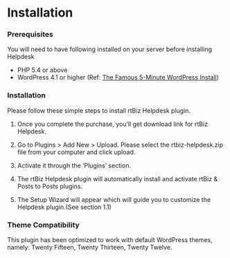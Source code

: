 # Installation

### Prerequisites

You will need to have following installed on your server before installing Helpdesk

* PHP 5.4 or above
* WordPress 4.1 or higher (Ref: [The Famous 5-Minute WordPress Install](https://codex.wordpress.org/Installing_WordPress#Famous_5-Minute_Install))


### Installation



Please follow these simple steps to install rtBiz Helpdesk plugin.

1. Once you complete the purchase, you’ll get download link for rtBiz Helpdesk.

2. Go to Plugins > Add New > Upload. Please select the rtbiz-helpdesk.zip file from your computer and click upload.

3. Activate it through the ‘Plugins’ section.

4. The rtBiz Helpdesk plugin will automatically install and activate rtBiz & Posts to Posts plugins.

5. The Setup Wizard will appear which will guide you to customize the Helpdesk plugin.(See section 1.1)



### Theme Compatibility
This plugin has been optimized to work with default WordPress themes, namely: Twenty Fifteen, Twenty Thirteen, Twenty Twelve.


